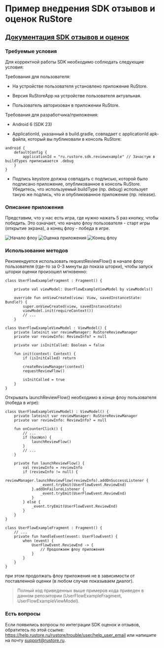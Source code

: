 # Пример внедрения SDK отзывов и оценок RuStore
## [Документация SDK отзывов и оценок](https://help.rustore.ru/rustore/for_developers/developer-documentation/SDK-reviews-ratings)

### Требуемые условия

Для корректной работы SDK необходимо соблюдать следующие условия:

Требования для пользователя:
- На устройстве пользователя установлено приложение RuStore.

- Версия RuStoreApp на устройстве пользователя актуальная.

- Пользователь  авторизован в приложении RuStore.

Требования для разработчика/приложения:

- Android 6 (SDK 23)

- ApplicationId, указанный в build.gradle, совпадает с applicationId apk-файла, который вы публиковали в консоль RuStore:
```
android {
    defaultConfig {
        applicationId = "ru.rustore.sdk.reviewexample" // Зачастую в buildTypes приписывается .debug
    }
}
```

- Подпись keystore должна совпадать с подписью, которой было подписано приложение, опубликованное в консоль RuStore. Убедитесь, что используемый buildType (пр. debug) использует такую же подпись, что и опубликованное приложение (пр. release).

### Описание приложения

Представим, что у нас есть игра, где нужно нажать 5 раз кнопку, чтобы победить.
Это означает, что начало флоу пользователя - старт игры (открытие экрана), а конец флоу - победа в игре.

![Начало флоу](https://i.imgur.com/mUmqqHl.jpg) ![Оценка приложения](https://i.imgur.com/qBteJTG.jpg) ![Конец флоу](https://i.imgur.com/FnDmNYP.jpg)

### Использование методов

Рекомендуется использовать requestReviewFlow() в начале флоу пользователя (где-то за 0-3 минуты до показа шторки), чтобы запуск шторки оценки произошел мгновенно:
```
class UserFlowExampleFragment : Fragment() {

    private val viewModel: UserFlowExampleViewModel by viewModels()

    override fun onViewCreated(view: View, savedInstanceState: Bundle?) {
        super.onViewCreated(view, savedInstanceState)
        viewModel.init(requireContext())
        // ...
    }
```

```
class UserFlowExampleViewModel : ViewModel() {
    private lateinit var reviewManager: RuStoreReviewManager
    private var reviewInfo: ReviewInfo? = null
    
    private var isInitCalled: Boolean = false
    
    fun init(context: Context) {
        if (isInitCalled) return

        createReviewManager(context)
        requestReviewFlow()

        isInitCalled = true
    }
}
```
Открывать launchReviewFlow() необходимо в конце флоу пользователя (победа в игре):
```
class UserFlowExampleViewModel) : ViewModel() {
    private lateinit var reviewManager: RuStoreReviewManager
    private var reviewInfo: ReviewInfo? = null

    fun onCounterClick() {
        // ...
        if (hasWon) {
            launchReviewFlow()
        }
        // ...
    }

    private fun launchReviewFlow() {
        val reviewInfo = reviewInfo
        if (reviewInfo != null) {
            reviewManager.launchReviewFlow(reviewInfo).addOnSuccessListener {
                _event.tryEmit(UserFlowEvent.ReviewEnd)
            }.addOnFailureListener {
                _event.tryEmit(UserFlowEvent.ReviewEnd)
            }
        } else {
            _event.tryEmit(UserFlowEvent.ReviewEnd)
        }
    }
}

class UserFlowExampleFragment : Fragment() {
    // ...
    private fun handleEvent(event: UserFlowEvent) {
        when (event) {
            UserFlowEvent.ReviewEnd -> {
                // Продолжаем флоу приложения
            }
        }
    }
}
```
при этом продолжать флоу приложения не в зависимости от поставленной оценки (в любом случае показываем диалог).

> Полный код приведенных выше примеров кода приведен в данном репозитории (UserFlowExampleFragment, UserFlowExampleViewModel).

### Есть вопросы
Если появились вопросы по интеграции SDK оценок и отзывов, обратитесь по этой ссылке:
https://help.rustore.ru/rustore/trouble/user/help_user_email
или напишите на почту support@rustore.ru.
